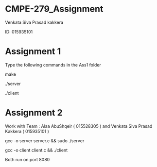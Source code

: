# CMPE-279_Assignment


Venkata Siva Prasad kakkera

ID: 015935101

# Assignment 1


Type the following commands in the Ass1 folder

make

./server

./client


# Assignment 2

 Work with Team : Alaa AbuShqeir ( 015528305 ) and  Venkata Siva Prasad Kakkera ( 015935101 ) 


 gcc -o server server.c && sudo ./server
 
 gcc -o client client.c && ./client
 
 Both run on port 8080
